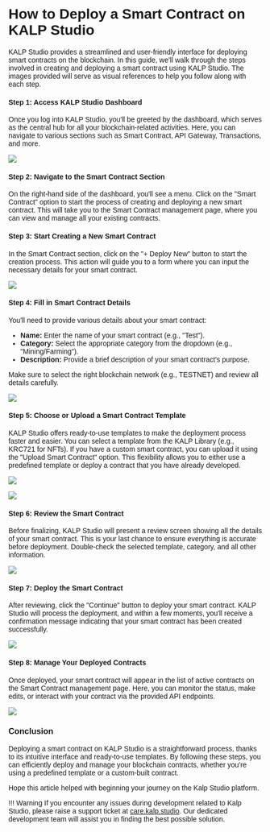 <style> body {  font-family: "Source Sans 3", sans-serif!important; }</style>
<link href="https://fonts.googleapis.com/css2?family=Source+Sans+3:ital,wght@0,200..900;1,200..900&display=swap" rel="stylesheet">    <link rel="stylesheet" href="https://fonts.googleapis.com/icon?family=Material+Icons">


# How to Deploy a Smart Contract on KALP Studio

KALP Studio provides a streamlined and user-friendly interface for deploying smart contracts on the blockchain. In this guide, we’ll walk through the steps involved in creating and deploying a smart contract using KALP Studio. The images provided will serve as visual references to help you follow along with each step.

#### Step 1: Access KALP Studio Dashboard

Once you log into KALP Studio, you'll be greeted by the dashboard, which serves as the central hub for all your blockchain-related activities. Here, you can navigate to various sections such as Smart Contract, API Gateway, Transactions, and more.

![](https://docs.kalp.studio/~gitbook/image?url=https%3A%2F%2F1148605496-files.gitbook.io%2F%7E%2Ffiles%2Fv0%2Fb%2Fgitbook-x-prod.appspot.com%2Fo%2Fspaces%252F4gkv2XhY4CmWY6Vp0djW%252Fuploads%252FtVGOJaSBLcoP8zLsuJpp%252F11.png%3Falt%3Dmedia%26token%3D7e9cf074-c7a8-4236-80be-30ca9d326163&width=768&dpr=4&quality=100&sign=1e5701fc&sv=1)

#### Step 2: Navigate to the Smart Contract Section

On the right-hand side of the dashboard, you'll see a menu. Click on the "Smart Contract" option to start the process of creating and deploying a new smart contract. This will take you to the Smart Contract management page, where you can view and manage all your existing contracts.

#### Step 3: Start Creating a New Smart Contract

In the Smart Contract section, click on the "+ Deploy New" button to start the creation process. This action will guide you to a form where you can input the necessary details for your smart contract.

![](https://docs.kalp.studio/~gitbook/image?url=https%3A%2F%2F1148605496-files.gitbook.io%2F%7E%2Ffiles%2Fv0%2Fb%2Fgitbook-x-prod.appspot.com%2Fo%2Fspaces%252F4gkv2XhY4CmWY6Vp0djW%252Fuploads%252FyLZUfUHMWuaD48aNtKGd%252F12.png%3Falt%3Dmedia%26token%3D2d9e90e8-85f1-4ebf-bd8f-ba00481a44c6&width=768&dpr=4&quality=100&sign=4f9a669b&sv=1)

#### Step 4: Fill in Smart Contract Details

You'll need to provide various details about your smart contract:

-   **Name:** Enter the name of your smart contract (e.g., "Test").
-   **Category:** Select the appropriate category from the dropdown (e.g., "Mining/Farming").
-   **Description:** Provide a brief description of your smart contract's purpose.

Make sure to select the right blockchain network (e.g., TESTNET) and review all details carefully.

![](https://docs.kalp.studio/~gitbook/image?url=https%3A%2F%2F1148605496-files.gitbook.io%2F%7E%2Ffiles%2Fv0%2Fb%2Fgitbook-x-prod.appspot.com%2Fo%2Fspaces%252F4gkv2XhY4CmWY6Vp0djW%252Fuploads%252F50qXjNYKFZjKUkShnXtu%252F13.png%3Falt%3Dmedia%26token%3Dafb49b7c-8111-462d-ba05-8c8e4c9765a5&width=768&dpr=4&quality=100&sign=9f3d95e7&sv=1)


#### Step 5: Choose or Upload a Smart Contract Template

KALP Studio offers ready-to-use templates to make the deployment process faster and easier. You can select a template from the KALP Library (e.g., KRC721 for NFTs). If you have a custom smart contract, you can upload it using the "Upload Smart Contract" option. This flexibility allows you to either use a predefined template or deploy a contract that you have already developed.

![](https://docs.kalp.studio/~gitbook/image?url=https%3A%2F%2F1148605496-files.gitbook.io%2F%7E%2Ffiles%2Fv0%2Fb%2Fgitbook-x-prod.appspot.com%2Fo%2Fspaces%252F4gkv2XhY4CmWY6Vp0djW%252Fuploads%252FRp7hbJT9ioRNM1DDX3kW%252Fimage.png%3Falt%3Dmedia%26token%3Da4cc48f2-d3c8-46b7-81a4-b0da50f072c5&width=768&dpr=4&quality=100&sign=63a3fcb4&sv=1)

![](https://docs.kalp.studio/~gitbook/image?url=https%3A%2F%2F1148605496-files.gitbook.io%2F%7E%2Ffiles%2Fv0%2Fb%2Fgitbook-x-prod.appspot.com%2Fo%2Fspaces%252F4gkv2XhY4CmWY6Vp0djW%252Fuploads%252FpoZDY6EfHdHLU82z9P6H%252Fimage%2520%281%29.png%3Falt%3Dmedia%26token%3Dd8ee1a44-5f62-4039-aea6-a02e22409510&width=768&dpr=4&quality=100&sign=93320e33&sv=1)

#### Step 6: Review the Smart Contract

Before finalizing, KALP Studio will present a review screen showing all the details of your smart contract. This is your last chance to ensure everything is accurate before deployment. Double-check the selected template, category, and all other information.

![](https://docs.kalp.studio/~gitbook/image?url=https%3A%2F%2F1148605496-files.gitbook.io%2F%7E%2Ffiles%2Fv0%2Fb%2Fgitbook-x-prod.appspot.com%2Fo%2Fspaces%252F4gkv2XhY4CmWY6Vp0djW%252Fuploads%252FNuLndM3iq66rKpss0LnP%252Fimage%2520%282%29.png%3Falt%3Dmedia%26token%3D32326c62-c3d8-4416-baea-6c9ad0240549&width=768&dpr=4&quality=100&sign=a04c09a2&sv=1)

#### Step 7: Deploy the Smart Contract

After reviewing, click the "Continue" button to deploy your smart contract. KALP Studio will process the deployment, and within a few moments, you'll receive a confirmation message indicating that your smart contract has been created successfully.

![](https://docs.kalp.studio/~gitbook/image?url=https%3A%2F%2F1148605496-files.gitbook.io%2F%7E%2Ffiles%2Fv0%2Fb%2Fgitbook-x-prod.appspot.com%2Fo%2Fspaces%252F4gkv2XhY4CmWY6Vp0djW%252Fuploads%252Fj0fQwYmDyOIRsCegiHr8%252Fimage%2520%284%29.png%3Falt%3Dmedia%26token%3D8e690be7-d602-47a9-81f6-586f9d847bab&width=768&dpr=4&quality=100&sign=8664a2d0&sv=1)

#### Step 8: Manage Your Deployed Contracts

Once deployed, your smart contract will appear in the list of active contracts on the Smart Contract management page. Here, you can monitor the status, make edits, or interact with your contract via the provided API endpoints.

![](https://docs.kalp.studio/~gitbook/image?url=https%3A%2F%2F1148605496-files.gitbook.io%2F%7E%2Ffiles%2Fv0%2Fb%2Fgitbook-x-prod.appspot.com%2Fo%2Fspaces%252F4gkv2XhY4CmWY6Vp0djW%252Fuploads%252FQJfdimTfW3qPfEY5JGAr%252Fimage%2520%286%29.png%3Falt%3Dmedia%26token%3Dae482347-8fbf-4bb0-b2a6-8f4f48bc62af&width=768&dpr=4&quality=100&sign=9ff3c812&sv=1)

### Conclusion

Deploying a smart contract on KALP Studio is a straightforward process, thanks to its intuitive interface and ready-to-use templates. By following these steps, you can efficiently deploy and manage your blockchain contracts, whether you’re using a predefined template or a custom-built contract.

Hope this article helped with beginning your journey on the Kalp Studio platform.

!!! Warning
    If you encounter any issues during development related to Kalp Studio, please raise a support ticket at [care.kalp.studio](mailto:care.kalp.studio). Our dedicated development team will assist you in finding the best possible solution.